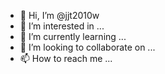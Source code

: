 - 👋 Hi, I’m @jjt2010w
- 👀 I’m interested in ...
- 🌱 I’m currently learning ...
- 💞️ I’m looking to collaborate on ...
- 📫 How to reach me ...

<!---
jjt2010w/jjt2010w is a ✨ special ✨ repository because its `README.md` (this file) appears on your GitHub profile.
You can click the Preview link to take a look at your changes.
--->

